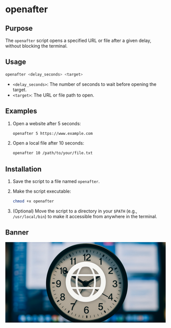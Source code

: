 # openafter

## Purpose

The `openafter` script opens a specified URL or file after a given delay, without blocking the terminal.

## Usage

```bash
openafter <delay_seconds> <target>
```

*   `<delay_seconds>`:  The number of seconds to wait before opening the target.
*   `<target>`: The URL or file path to open.

## Examples

1.  Open a website after 5 seconds:

    ```bash
    openafter 5 https://www.example.com
    ```

2.  Open a local file after 10 seconds:

    ```bash
    openafter 10 /path/to/your/file.txt
    ```

## Installation

1.  Save the script to a file named `openafter`.
2.  Make the script executable:

    ```bash
    chmod +x openafter
    ```

3.  (Optional) Move the script to a directory in your `$PATH` (e.g., `/usr/local/bin`) to make it accessible from anywhere in the terminal.

## Banner

![Banner Image](banner.jpg)
